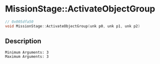 # MissionStage::ActivateObjectGroup
```c
// 0x005dfa50
void MissionStage::ActivateObjectGroup(unk p0, unk p1, unk p2)
```
## Description
```
Minimum Arguments: 3
Maximum Arguments: 3
```
